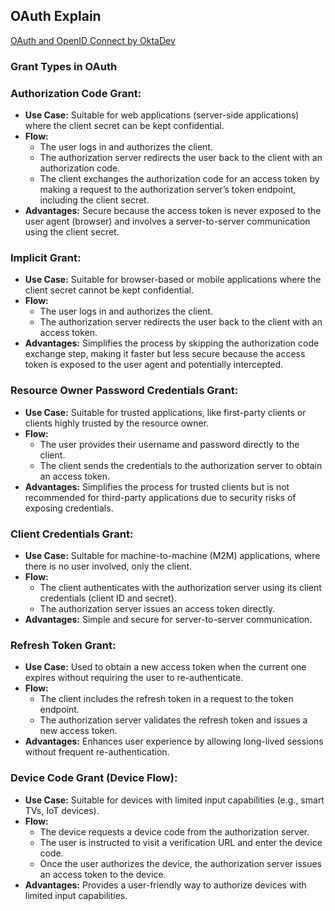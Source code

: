 
## OAuth Explain
[ OAuth and OpenID Connect by OktaDev](https://youtu.be/t18YB3xDfXI?si=FzFbXztH8VIXGt5b)


### Grant Types in OAuth
### Authorization Code Grant:
- **Use Case:** Suitable for web applications (server-side applications) where the client secret can be kept confidential.
- **Flow:**
  - The user logs in and authorizes the client.
  - The authorization server redirects the user back to the client with an authorization code.
  - The client exchanges the authorization code for an access token by making a request to the authorization server’s token endpoint, including the client secret.
- **Advantages:** Secure because the access token is never exposed to the user agent (browser) and involves a server-to-server communication using the client secret.

### Implicit Grant:
- **Use Case:** Suitable for browser-based or mobile applications where the client secret cannot be kept confidential.
- **Flow:**
  - The user logs in and authorizes the client.
  - The authorization server redirects the user back to the client with an access token.
- **Advantages:** Simplifies the process by skipping the authorization code exchange step, making it faster but less secure because the access token is exposed to the user agent and potentially intercepted.

### Resource Owner Password Credentials Grant:
- **Use Case:** Suitable for trusted applications, like first-party clients or clients highly trusted by the resource owner.
- **Flow:**
  - The user provides their username and password directly to the client.
  - The client sends the credentials to the authorization server to obtain an access token.
- **Advantages:** Simplifies the process for trusted clients but is not recommended for third-party applications due to security risks of exposing credentials.

### Client Credentials Grant:
- **Use Case:** Suitable for machine-to-machine (M2M) applications, where there is no user involved, only the client.
- **Flow:**
  - The client authenticates with the authorization server using its client credentials (client ID and secret).
  - The authorization server issues an access token directly.
- **Advantages:** Simple and secure for server-to-server communication.

### Refresh Token Grant:
- **Use Case:** Used to obtain a new access token when the current one expires without requiring the user to re-authenticate.
- **Flow:**
  - The client includes the refresh token in a request to the token endpoint.
  - The authorization server validates the refresh token and issues a new access token.
- **Advantages:** Enhances user experience by allowing long-lived sessions without frequent re-authentication.

### Device Code Grant (Device Flow):
- **Use Case:** Suitable for devices with limited input capabilities (e.g., smart TVs, IoT devices).
- **Flow:**
  - The device requests a device code from the authorization server.
  - The user is instructed to visit a verification URL and enter the device code.
  - Once the user authorizes the device, the authorization server issues an access token to the device.
- **Advantages:** Provides a user-friendly way to authorize devices with limited input capabilities.
